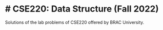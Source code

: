 # # CSE220: Data Structure (Fall 2022)
Solutions of the lab problems of CSE220 offered by BRAC University.

